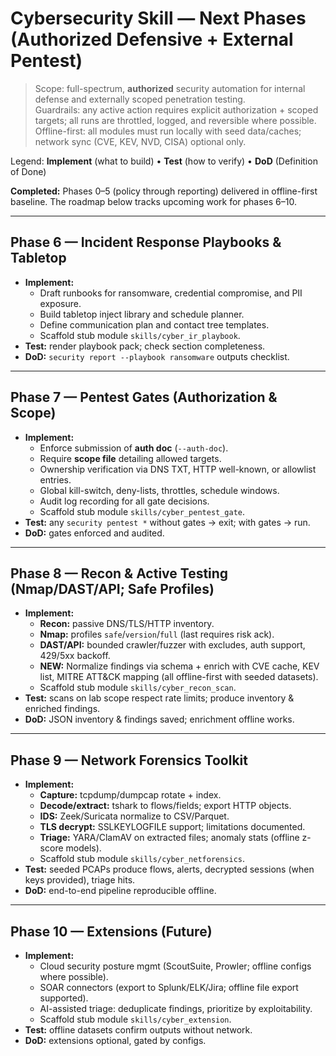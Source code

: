 # Cybersecurity Skill — Next Phases (Authorized Defensive + External Pentest)

> Scope: full-spectrum, **authorized** security automation for internal defense and externally scoped penetration testing.  
> Guardrails: any active action requires explicit authorization + scoped targets; all runs are throttled, logged, and reversible where possible.  
> Offline-first: all modules must run locally with seed data/caches; network sync (CVE, KEV, NVD, CISA) optional only.

Legend: **Implement** (what to build) • **Test** (how to verify) • **DoD** (Definition of Done)

**Completed:** Phases 0–5 (policy through reporting) delivered in offline-first baseline. The roadmap below tracks upcoming work for phases 6–10.

---

## Phase 6 — Incident Response Playbooks & Tabletop
- **Implement:**
  - Draft runbooks for ransomware, credential compromise, and PII exposure.
  - Build tabletop inject library and schedule planner.
  - Define communication plan and contact tree templates.
  - Scaffold stub module `skills/cyber_ir_playbook`.
- **Test:** render playbook pack; check section completeness.
- **DoD:** `security report --playbook ransomware` outputs checklist.

---

## Phase 7 — Pentest Gates (Authorization & Scope)
- **Implement:**
  - Enforce submission of **auth doc** (`--auth-doc`).
  - Require **scope file** detailing allowed targets.
  - Ownership verification via DNS TXT, HTTP well-known, or allowlist entries.
  - Global kill-switch, deny-lists, throttles, schedule windows.
  - Audit log recording for all gate decisions.
  - Scaffold stub module `skills/cyber_pentest_gate`.
- **Test:** any `security pentest *` without gates → exit; with gates → run.
- **DoD:** gates enforced and audited.

---

## Phase 8 — Recon & Active Testing (Nmap/DAST/API; Safe Profiles)
- **Implement:**
  - **Recon:** passive DNS/TLS/HTTP inventory.
  - **Nmap:** profiles `safe`/`version`/`full` (last requires risk ack).
  - **DAST/API:** bounded crawler/fuzzer with excludes, auth support, 429/5xx backoff.
  - **NEW:** Normalize findings via schema + enrich with CVE cache, KEV list, MITRE ATT&CK mapping (all offline-first with seeded datasets).
  - Scaffold stub module `skills/cyber_recon_scan`.
- **Test:** scans on lab scope respect rate limits; produce inventory & enriched findings.
- **DoD:** JSON inventory & findings saved; enrichment offline works.

---

## Phase 9 — Network Forensics Toolkit
- **Implement:**
  - **Capture:** tcpdump/dumpcap rotate + index.
  - **Decode/extract:** tshark to flows/fields; export HTTP objects.
  - **IDS:** Zeek/Suricata normalize to CSV/Parquet.
  - **TLS decrypt:** SSLKEYLOGFILE support; limitations documented.
  - **Triage:** YARA/ClamAV on extracted files; anomaly stats (offline z-score models).
  - Scaffold stub module `skills/cyber_netforensics`.
- **Test:** seeded PCAPs produce flows, alerts, decrypted sessions (when keys provided), triage hits.
- **DoD:** end-to-end pipeline reproducible offline.

---

## Phase 10 — Extensions (Future)
- **Implement:**
  - Cloud security posture mgmt (ScoutSuite, Prowler; offline configs where possible).
  - SOAR connectors (export to Splunk/ELK/Jira; offline file export supported).
  - AI-assisted triage: deduplicate findings, prioritize by exploitability.
  - Scaffold stub module `skills/cyber_extension`.
- **Test:** offline datasets confirm outputs without network.
- **DoD:** extensions optional, gated by configs.
